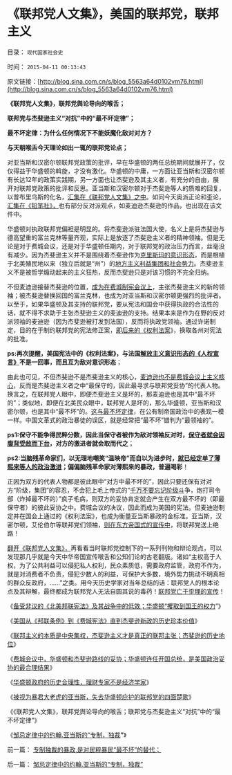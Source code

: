 # 《联邦党人文集》，美国的联邦党，联邦主义

目录： `现代国家社会史` 

时间： `2015-04-11 00:13:43` 

原文链接：[http://blog.sina.com.cn/s/blog_5563a64d0102vm76.html](http://blog.sina.com.cn/s/blog_5563a64d0102vm76.html)

**《联邦党人文集》，联邦党舆论导向的喉舌；**

**联邦党与杰斐逊主义“对抗”中的“最不坏定律”；**

**最不坏定律：为什么任何情况下不能妖魔化敌对对方？**

**与天朝喉舌今天理论如出一辄的联邦党论点；**

对亚当斯和汉密尔顿联邦党政策的批评，早在华盛顿的两任总统期间就展开了，仅仅得益于华盛顿的斡旋，才没有激化。华盛顿的中庸，一方面让亚当斯和汉密尔顿有长达12年的政策实践期，另一方面也让杰斐逊及其主义者，有充分的自由，展开对联邦党政策的批评和反思。亚当斯和汉密尔顿对于杰斐逊等人的质难的回复，以普布里乌斯的化名，[汇集在《联邦党人文集》之中](../../../2013/10/21/杰斐逊主义彻底击败“英国民主”，联邦党的惨败和“亡党”.md)。如同今天奥派正论和歪论，[汇集在《铅笔社》，](../../../2012/6/10/奥地利学派不是权威的经济学；铅笔社不是权威的门户；.md)也有部分反对派观点，如麦迪逊杰斐逊的作品，也出现在该文件中。

华盛顿对执政联邦党偏袒是明显的。将杰斐逊派驻法国大使，名义上是将杰斐逊与德高望重的富兰克林等量齐观，实际上是放逐了杰斐逊主义者的精神领袖。但是无论是对于费城会议，还是对于华盛顿任期内，对于联邦党的政治压力而言，丝毫没有减少。因为杰斐逊主义并不是围绕着杰斐逊作为[克里斯玛的意识形态](../../../2015/2/22/总体党奉行（个人崇拜／克里斯玛）,与政治形势负相关.md)，而是根植于北美殖民地以来（独立后就是“州”）的[地方主义利益集团和社会势力](../../../2011/5/14/美国全国党的地方主义原则.md)。杰斐逊主义不是被哲学煽动起来的主义狂热，反而杰斐逊只是对该习惯的不完全归纳。

不但麦迪逊接替杰斐逊的位置，[成为在费城制宪会议上](../../../2011/4/20/ComosFederal重温费城立宪会议.md)，主张杰斐逊主义的新的领袖；被杰斐逊替换回国的富兰克林，也成为对亚当斯和汉密尔顿更强烈的批评者。以至于，如果华盛顿及其支持的联邦党，要从宪法和国会中获得执政的合法性的话，就不得不求助于主张杰斐逊主义的麦迪逊的支持。结果本来是作为在野的反对派领袖的麦迪逊（因为杰斐逊被打发到法国），反而将执政党领袖，通过许诺制定，目的在于制约联邦党的宪法修正案，[即后来的《权利法案](../../../2015/3/5/美国唯一独特处是“人权断言：默认权益归于个体”.md)》，换取各州对宪法的批准。

**ps:再次提醒，美国宪法中的《权利法案》，与法国[解放主义意识形态的《人权宣言》](../../../2012/7/2/愚昧的《人权宣言》不了解“默认归属权”.md)不是一回事，而且互为敌对意识形态**；

由此也可见，不但杰斐逊不是杰斐逊主义的核心，[麦迪逊也不是费城会议上主义核心](../../../2013/1/26/“暴力复古”一直被信仰成“革命进步”！以及民主的真义.md)，反而是杰斐逊主义者之中“最保守的，因此最寻求与联邦党妥协”的代表人物。换言之，在联邦党人眼中，即便杰斐逊主义是坏的，那麦迪逊也是其中“最不坏的”；类似地，即便在北美民众眼中，联邦党人是坏的，那么华盛顿，亚当斯和汉密尔顿，也是其中“最不坏”的。[这与最不坏定律](../../../2011/6/4/最不坏定律：没有最坏的，只有更坏的.md)，在公有制帝国政治中的表现一模一样。中国文革式的政治暴徒的误区，就是经常把“最不坏”错判为“最领袖的”。

**ps1:保守不能争得民粹分数，因此当保守者被作为敌对领袖反对时，[保守者就会因腹背受敌而下台](../../../2015/3/16/总体党和革命的政治逻辑，最不坏定律的邪恶性.md)，对方的激进者就会取而代之**；

**ps2:当脑残革命家们，以无理地嘲笑“温映帝”而自以为进步时，[就已经定单了薄熙来等人的政治激进](../../../2014/11/14/“物质条件改善”是倒退为文革的理由吗？文革真的公平吗？.md)；偏偏脑残革命家对薄熙来的暴政，普遍喝彩**！

正因为双方的代表人物都是彼此眼中“对方中最不坏的”，因此只要还保有对对方“阶级，集团”的容忍，不会犯上毛上帝式的“[千万不要忘记阶级斗](../../../2010/12/27/路德新教是与马克思主义完全相反.md)争，炮打司令部（炸掉最不坏的）”疯子毛病，则双方的妥协肯定就会产生在双方最不坏的（即最保守者）的彼此妥协之中。费城会议的决议，因此而成为美国的宪法。但麦迪逊制定并在国会上通过的《权利法案》，也成为衡量亚当斯暴政的金标准。亚当斯，汉密尔顿，艾伦伯尔等联邦党们领袖，[则在东方帝国式的宣传中](../../../2013/10/7/合法性守恒定理和宣传无效，及法理的概念.md)，将联邦党送上绝路！

[翻开《联邦党人文集》，](../../../2013/6/10/北美“novotesnotax”的本意是向英国买官鬻爵.md)再看看当时联邦党控制下的一系列刊物和辩论观点，可以发现那几乎就是今天中华帝国宣传喉舌和公知们论的古老翻版。诸如“主权高于人权，为了公共利益可以侵犯私人权利，民众素质低，需要政府监管，政府不作为，就是对消费者不负责，侵犯少数人的利益，可保护大多数，境外势力挑动不明真相的群众反政府，……”之类。用今天历史学家对当年总结的话：联邦党人的根本论点及其辩解，最终都成为联邦党人无法自圆其说的毒药！[联邦党亡于歪理的宣传](../../../2013/10/4/“宣传是否有效”的衡量条件.md)！

《[备受非议的《北美邦联宪法》及其战争中的低效；华盛顿“攫取到国王的权力](../../../2015/4/1/华盛顿如何在独立战争中“攫取到国王的权力”？.md)”》

《[美国从《邦联条例》到《费城宪法》直到杰斐逊新政的历史珍本价值](../../../2015/4/2/从美国“金色自由”的成功，洞察波兰被瓜分的原因；.md)》

《[联邦主义的本质是中央集权，杰斐逊主义才是真正的联邦主张；杰斐逊的历史地位](../../../2015/4/3/华盛顿和杰斐逊，在美国独立和民主中的分别作用.md)》

《[费城会议中，华盛顿和杰斐逊路线的妥协；华盛顿连任开国总统，是美国政治妥协的最合理结果](../../../2015/4/4/费城会议中，华盛顿和杰斐逊路线的妥协；.md)》

《[华盛顿政府的历史合理性，理财专家不是经济学家](../../../2015/4/5/华盛顿政府的历史合理性，汉密尔顿不是经济学家；.md)》

《[被视为暴君大老虎的亚当斯，失去华盛顿庇护的联邦党的四面楚歌](../../../2015/4/6/被视为暴君大老虎的亚当斯，失去华盛顿庇护的联邦党的四面楚歌；.md)》

《《联邦党人文集》，联邦党舆论导向的喉舌；联邦党与杰斐逊主义“对抗”中的“最不坏定律”》

《[邹忌定律中的约翰.亚当斯的“专制，独裁](../../../2015/4/9/邹忌定律中的约翰.亚当斯的“专制，独裁”.md)**”**》

前一篇： [专制独裁的暴政,是对民粹暴民“最不坏”的替代；](../../../2015/4/11/专制独裁的暴政,是对民粹暴民“最不坏”的替代；.md)

后一篇： [邹忌定律中的约翰.亚当斯的“专制，独裁”](../../../2015/4/9/邹忌定律中的约翰.亚当斯的“专制，独裁”.md)

